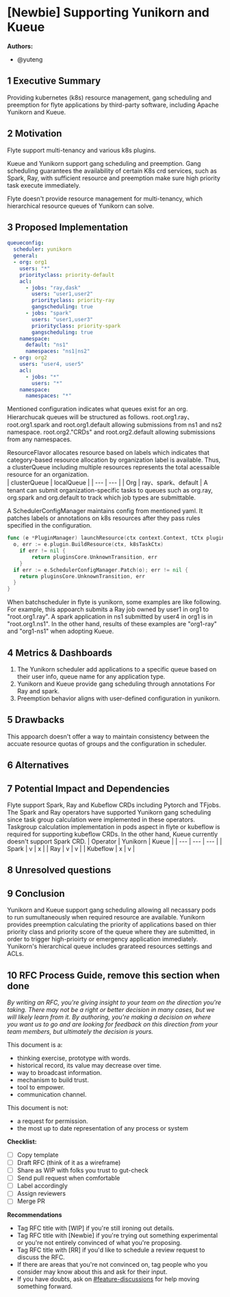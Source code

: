# [Newbie] Supporting Yunikorn and Kueue

**Authors:**

- @yuteng

## 1 Executive Summary

Providing kubernetes (k8s) resource management, gang scheduling and preemption for flyte applications by third-party software, including Apache Yunikorn and Kueue.

## 2 Motivation

Flyte support multi-tenancy and various k8s plugins.

Kueue and Yunikorn support gang scheduling and preemption.
Gang scheduling guarantees the availability of certain K8s crd services, such as Spark, Ray, with sufficient resource and preemption make sure high priority task execute immediately.

Flyte doesn't provide resource management for multi-tenancy, which hierarchical resource queues of Yunikorn can solve.

## 3 Proposed Implementation

```yaml
queueconfig:
  scheduler: yunikorn
  general:
  - org: org1
    users: "*" 
    priorityclass: priority-default
    acl:
      - jobs: "ray,dask"
        users: "user1,user2"
        priorityclass: priority-ray
        gangscheduling: true
      - jobs: "spark"
        users: "user1,user3"
        priorityclass: priority-spark
        gangscheduling: true
    namespace:
      default: "ns1"
      namespaces: "ns1|ns2"
  - org: org2
    users: "user4, user5"
    acl:
      - jobs: "*"
        users: "*"
    namespace:
      namespaces: "*"
```

Mentioned configuration indicates what queues exist for an org.
Hierarchucak queues will be structured as follows.
root.org1.ray、root.org1.spark and root.org1.default allowing submissions from ns1 and ns2 namespace.
root.org2."CRDs" and root.org2.default allowing submissions from any namespaces.

ResourceFlavor allocates resource based on labels which indicates that category-based resource allocation by organization label is available.
Thus, a clusterQueue including multiple resources represents the total acessaible resource for an organization.  
| clusterQueue | localQueue |
| --- | --- |
| Org | ray、spark、default |
A tenant can submit organization-specific tasks to queues such as org.ray, org.spark and org.default to track which job types are submittable. 


A SchedulerConfigManager maintains config from mentioned yaml.
It patches labels or annotations on k8s resources after they pass rules specified in the configuration.

```go
func (e *PluginManager) launchResource(ctx context.Context, tCtx pluginsCore.TaskExecutionContext) (pluginsCore.Transition, error) {
  o, err := e.plugin.BuildResource(ctx, k8sTaskCtx)
	if err != nil {
		return pluginsCore.UnknownTransition, err
	}
  if err := e.SchedulerConfigManager.Patch(o); err != nil {
    return pluginsCore.UnknownTransition, err
  }
}
```
When batchscheduler in flyte is yunikorn, some examples are like following.
For example, this appoarch submits a Ray job owned by user1 in org1 to "root.org1.ray".
A spark application in ns1 submitted by user4 in org1 is in "root.org1.ns1".
In the other hand, results of these examples are "org1-ray" and "org1-ns1" when adopting Kueue.

## 4 Metrics & Dashboards

1. The Yunikorn scheduler add applications to a specific queue based on their user info, queue name for any application type.
2. Yunikorn and Kueue provide gang scheduling through annotations For Ray and spark.
3. Preemption behavior aligns with user-defined configuration in yunikorn.

## 5 Drawbacks

This appoarch doesn't offer a way to maintain consistency between the accuate resource quotas of groups and the configuration in scheduler.

## 6 Alternatives

## 7 Potential Impact and Dependencies

Flyte support Spark, Ray and Kubeflow CRDs including Pytorch and TFjobs.
The Spark and Ray operators have supported Yunikorn gang scheduling since task group calculation were implemented in these operators.
Taskgroup calculation implementation in pods aspect in flyte or kubeflow is required for supporting kubeflow CRDs.
In the other hand, Kueue currently doesn't support Spark CRD.
| Operator | Yunikorn | Kueue |
| --- | --- | --- |
| Spark | v | x |
| Ray | v | v |
| Kubeflow | x | v |

## 8 Unresolved questions


## 9 Conclusion

Yunikorn and Kueue support gang scheduling allowing all necassary pods to run sumultaneously when required resource are available.
Yunikorn provides preemption calculating the priority of applications based on thier priority class and priority score of the queue where they are submitted, in order to trigger high-prioirty or emergency application immediately. 
Yunikorn's hierarchical queue includes grarateed resources settings and ACLs.

## 10 RFC Process Guide, remove this section when done

*By writing an RFC, you're giving insight to your team on the direction you're taking. There may not be a right or better decision in many cases, but we will likely learn from it. By authoring, you're making a decision on where you want us to go and are looking for feedback on this direction from your team members, but ultimately the decision is yours.*

This document is a:

- thinking exercise, prototype with words.
- historical record, its value may decrease over time.
- way to broadcast information.
- mechanism to build trust.
- tool to empower.
- communication channel.

This document is not:

- a request for permission.
- the most up to date representation of any process or system

**Checklist:**

- [ ]  Copy template
- [ ]  Draft RFC (think of it as a wireframe)
- [ ]  Share as WIP with folks you trust to gut-check
- [ ]  Send pull request when comfortable
- [ ]  Label accordingly
- [ ]  Assign reviewers
- [ ]  Merge PR

**Recommendations**

- Tag RFC title with [WIP] if you're still ironing out details.
- Tag RFC title with [Newbie] if you're trying out something experimental or you're not entirely convinced of what you're proposing.
- Tag RFC title with [RR] if you'd like to schedule a review request to discuss the RFC.
- If there are areas that you're not convinced on, tag people who you consider may know about this and ask for their input.
- If you have doubts, ask on [#feature-discussions](https://slack.com/app_redirect?channel=CPQ3ZFQ84&team=TN89P6GGK) for help moving something forward.
